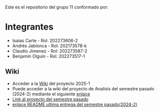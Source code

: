 Este es el repositorio del grupo 11 conformado por: 
# Integrantes

* Isaias Carte - Rol: 202273606-2
* Andrés Jablonca - Rol: 202173578-k
* Claudio Jimenez - Rol: 202273587-2
* Benjamín Olguín - Rol: 202273517-1

## Wiki
* Acceder a la [Wiki](https://github.com/ClaudioJimenezA/GRUPO11_2025_PROYINF/wiki) del proyecto 2025-1
* Puede acceder a la wiki del proyecto de Analisis del semestre pasado (2024-2) mediante el siguiente [enlace](https://github.com/ClaudioJimenezA/GRUPO05-2024-PROYINF/wiki)
* [Link al proyecto del semestre pasado](https://github.com/ClaudioJimenezA/GRUPO05-2024-PROYINF)
* [enlace README ultima entrega del semestre pasado(2024-2)](https://github.com/ClaudioJimenezA/GRUPO05-2024-PROYINF/wiki/README-Hito-N%C2%BA5-(entrega-final))
